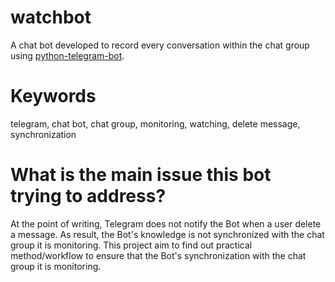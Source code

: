 # watchbot
A chat bot developed to record every conversation within the chat group using [python-telegram-bot](https://github.com/python-telegram-bot/python-telegram-bot).

# Keywords
telegram, chat bot, chat group, monitoring, watching, delete message, synchronization

# What is the main issue this bot trying to address?
At the point of writing, Telegram does not notify the Bot when a user delete a message. As result, the Bot's knowledge is not synchronized with the chat group it is monitoring.
This project aim to find out practical method/workflow to ensure that the Bot's synchronization with the chat group it is monitoring.
